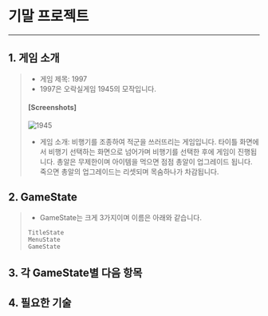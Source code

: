 # 기말 프로젝트
-----------------------------------
## 1. 게임 소개
>+ 게임 제목: 1997
>+ 1997은 오락실게임 1945의 모작입니다.
>####      [Screenshots]
>![1945](https://user-images.githubusercontent.com/32861131/94033520-01159900-fdfc-11ea-866c-f875d918c8a6.png)
>+ 게임 소개: 비행기를 조종하여 적군을 쓰러뜨리는 게임입니다.
>  타이틀 화면에서 비행기 선택하는 화면으로 넘어가며 비행기를 선택한 후에 게임이 진행됩니다.
>  총알은 무제한이며 아이템을 먹으면 점점 총알이 업그레이드 됩니다.
>  죽으면 총알의 업그레이드는 리셋되며 목숨하나가 차감됩니다.
## 2. GameState
>+ GameState는 크게 3가지이며 이름은 아래와 같습니다.
>```
>TitleState
>MenuState
>GameState
>```
## 3. 각 GameState별 다음 항목
>

## 4. 필요한 기술
>
